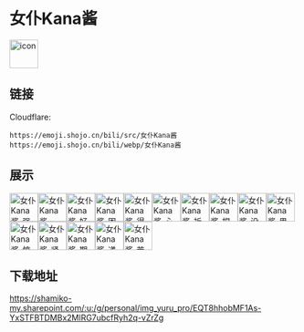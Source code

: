 # 女仆Kana酱
<img src="https://emoji.shojo.cn/bili/src/女仆Kana酱/icon.png" width="50" height="50" alt="icon">

## 链接
Cloudflare:
```
https://emoji.shojo.cn/bili/src/女仆Kana酱
https://emoji.shojo.cn/bili/webp/女仆Kana酱
```
## 展示
<img src="https://emoji.shojo.cn/bili/src/女仆Kana酱/女仆Kana酱-强颜欢笑.png" width="50" height="50" alt="女仆Kana酱-强颜欢笑"><img src="https://emoji.shojo.cn/bili/src/女仆Kana酱/女仆Kana酱-一键三连.png" width="50" height="50" alt="女仆Kana酱-一键三连"><img src="https://emoji.shojo.cn/bili/src/女仆Kana酱/女仆Kana酱-好好笑哦.png" width="50" height="50" alt="女仆Kana酱-好好笑哦"><img src="https://emoji.shojo.cn/bili/src/女仆Kana酱/女仆Kana酱-困鼠.png" width="50" height="50" alt="女仆Kana酱-困鼠"><img src="https://emoji.shojo.cn/bili/src/女仆Kana酱/女仆Kana酱-得意.png" width="50" height="50" alt="女仆Kana酱-得意"><img src="https://emoji.shojo.cn/bili/src/女仆Kana酱/女仆Kana酱-心碎.png" width="50" height="50" alt="女仆Kana酱-心碎"><img src="https://emoji.shojo.cn/bili/src/女仆Kana酱/女仆Kana酱-祈祷.png" width="50" height="50" alt="女仆Kana酱-祈祷"><img src="https://emoji.shojo.cn/bili/src/女仆Kana酱/女仆Kana酱-捏捏小脸.png" width="50" height="50" alt="女仆Kana酱-捏捏小脸"><img src="https://emoji.shojo.cn/bili/src/女仆Kana酱/女仆Kana酱-没眼看.png" width="50" height="50" alt="女仆Kana酱-没眼看"><img src="https://emoji.shojo.cn/bili/src/女仆Kana酱/女仆Kana酱-思考.png" width="50" height="50" alt="女仆Kana酱-思考"><img src="https://emoji.shojo.cn/bili/src/女仆Kana酱/女仆Kana酱-惊.png" width="50" height="50" alt="女仆Kana酱-惊"><img src="https://emoji.shojo.cn/bili/src/女仆Kana酱/女仆Kana酱-紧张.png" width="50" height="50" alt="女仆Kana酱-紧张"><img src="https://emoji.shojo.cn/bili/src/女仆Kana酱/女仆Kana酱-期待.png" width="50" height="50" alt="女仆Kana酱-期待"><img src="https://emoji.shojo.cn/bili/src/女仆Kana酱/女仆Kana酱-递情书.png" width="50" height="50" alt="女仆Kana酱-递情书"><img src="https://emoji.shojo.cn/bili/src/女仆Kana酱/女仆Kana酱-苦鲁西.png" width="50" height="50" alt="女仆Kana酱-苦鲁西">

## 下载地址

https://shamiko-my.sharepoint.com/:u:/g/personal/img_yuru_pro/EQT8hhobMF1As-YxSTFBTDMBx2MlRG7ubcfRyh2q-vZrZg